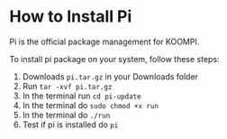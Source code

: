 # How to Install Pi

Pi is the official package management for KOOMPI.

To install pi package on your system, follow these steps:

 1. Downloads `pi.tar.gz` in your Downloads folder
 2. Run `tar -xvf pi.tar.gz`
 3. In the terminal run `cd pi-update`
 4. In the terminal do `sudo chmod +x run`
 5. In the terminal do `./run`
 6. Test if pi is installed do `pi`

[//]: # (TODO: put the pi files somewhere)
